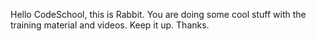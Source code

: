 Hello CodeSchool,
this is Rabbit. 
You are doing some cool stuff with the training material and videos.
Keep it up.
Thanks.

